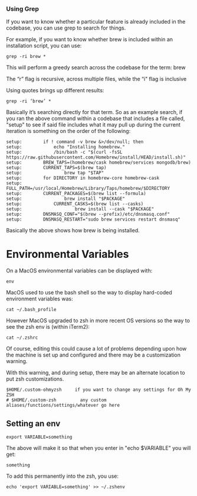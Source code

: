 ### Using Grep

If you want to know whether a particular feature is already included in the codebase, you can use grep to search for things.

For example, if you want to know whether brew is included within an installation script, you can use:

```
grep -ri brew *
```

This will perform a greedy search across the codebase for the term: brew

The “r” flag is recursive, across multiple files, while the “i" flag is inclusive

Using quotes brings up different results:

```
grep -ri ‘brew’ * 
```

Basically it’s searching directly for that term.  So as an example search, if you ran the above command within a codebase that includes a file called, "setup" to see if said file includes what it may pull up during the current iteration is something on the order of the following:

```
setup:        if ! command -v brew &>/dev/null; then
setup:            echo "Installing homebrew."
setup:            /bin/bash -c "$(curl -fsSL https://raw.githubusercontent.com/Homebrew/install/HEAD/install.sh)"
setup:        BREW_TAPS=(homebrew/cask homebrew/services mongodb/brew)
setup:        CURRENT_TAPS=$(brew tap)
setup:                brew tap "$TAP"
setup:        for DIRECTORY in homebrew-core homebrew-cask
setup:            FULL_PATH=/usr/local/Homebrew/Library/Taps/homebrew/$DIRECTORY
setup:        CURRENT_PACKAGES=$(brew list --formula)
setup:                brew install "$PACKAGE"
setup:            CURRENT_CASKS=$(brew list --casks)
setup:                    brew install --cask "$PACKAGE"
setup:        DNSMASQ_CONF="$(brew --prefix)/etc/dnsmasq.conf"
setup:        DNSMASQ_RESTART="sudo brew services restart dnsmasq"
```

Basically the above shows how brew is being installed.

# Environmental Variables

On a MacOS environmental variables can be displayed with:

```
env
```

MacOS used to use the bash shell so the way to display hard-coded environment variables was:

```
cat ~/.bash_profile
```
However MacOS upgraded to zsh in more recent OS versions so the way to see the zsh env is (within iTerm2):

```
cat ~/.zshrc
```
Of course, editing this could cause a lot of problems depending upon how the machine is set up and configured and there may be a customization warning.

With this warning, and during setup, there may be an alternate location to put zsh customizations.

```
$HOME/.custom-ohmyzsh     if you want to change any settings for Oh My ZSH
# $HOME/.custom-zsh         any custom aliases/functions/settings/whatever go here
```

## Setting an env

```
export VARIABLE=something
```
The above will make it so that when you enter in "echo $VARIABLE" you will get:

```
something
```

To add this permanently into the zsh, you use:

```
echo 'export VARIABLE=something' >> ~/.zshenv
```
